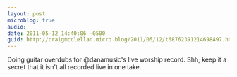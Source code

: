 ```yaml
---
layout: post
microblog: true
audio: 
date: 2011-05-12 14:40:06 -0500
guid: http://craigmcclellan.micro.blog/2011/05/12/t68762391214698497.html
---
```

Doing guitar overdubs for @danamusic's live worship record. Shh, keep it a secret that it isn't all recorded live in one take.
